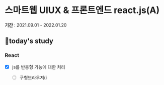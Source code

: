 # 스마트웹 UIUX & 프론트엔드 react.js(A)

**기간** : 2021.09.01 - 2022.01.20

## 📌today's study

###  	

###  React

- [x] js를 반응형 기능에 대한 처리
  
  - [ ] 구형브라우져(i
  
  
